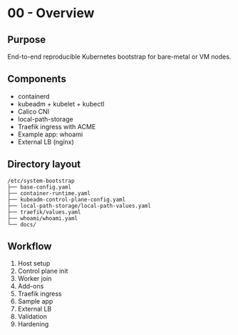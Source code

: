# 00 - Overview

## Purpose
End-to-end reproducible Kubernetes bootstrap for bare-metal or VM nodes.

## Components
- containerd
- kubeadm + kubelet + kubectl
- Calico CNI
- local-path-storage
- Traefik ingress with ACME
- Example app: whoami
- External LB (nginx)

## Directory layout
```
/etc/system-bootstrap
├── base-config.yaml
├── container-runtime.yaml
├── kubeadm-control-plane-config.yaml
├── local-path-storage/local-path-values.yaml
├── traefik/values.yaml
├── whoami/whoami.yaml
└── docs/
```

## Workflow
1. Host setup  
2. Control plane init  
3. Worker join  
4. Add-ons  
5. Traefik ingress  
6. Sample app  
7. External LB  
8. Validation  
9. Hardening  
